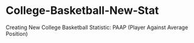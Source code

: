 # College-Basketball-New-Stat
Creating New College Basketball Statistic: PAAP (Player Against Average Position)
